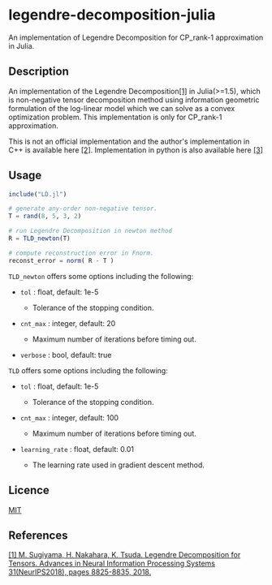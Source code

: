 legendre-decomposition-julia
====

An implementation of Legendre Decomposition for CP_rank-1 approximation in Julia.

## Description

An implementation of the Legendre Decomposition[[1]](https://papers.nips.cc/paper/8097-legendre-decomposition-for-tensors) in Julia(>=1.5), which is non-negative tensor decomposition method using information geometric formulation of the log-linear model which we can solve as a convex optimization problem. This implementation is only for CP_rank-1 approximation.

This is not an official implementation and the author's implementation in C++ is available here [[2]](https://github.com/mahito-sugiyama/Legendre-decomposition).
Implementation in python is also available here [[3]](https://github.com/Yhkwkm/legendre-decomposition-python)



## Usage
```julia
include("LD.jl")

# generate any-order non-negative tensor.
T = rand(8, 5, 3, 2)

# run Legendre Decomposition in newton method
R = TLD_newton(T)

# compute reconstruction error in Fnorm.
reconst_error = norm( R - T )
```

`TLD_newton` offers some options including the following:

- `tol` : float, default: 1e-5
  - Tolerance of the stopping condition.

- `cnt_max` : integer, default: 20
  - Maximum number of iterations before timing out.

- `verbose` : bool, default: true


`TLD` offers some options including the following:

- `tol` : float, default: 1e-5
  - Tolerance of the stopping condition.

- `cnt_max` : integer, default: 100
  - Maximum number of iterations before timing out.

- `learning_rate` : float, default: 0.01
  - The learning rate used in gradient descent method.



## Licence

[MIT](https://github.com/Yhkwkm/legendre-decomposition-python/blob/master/LICENSE)

## References
[[1] M. Sugiyama, H. Nakahara, K. Tsuda. Legendre Decomposition for Tensors. Advances in Neural Information Processing Systems 31(NeurIPS2018), pages 8825-8835, 2018.](https://papers.nips.cc/paper/8097-legendre-decomposition-for-tensors)
